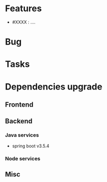 
# Features

- #XXXX : ....

# Bug



# Tasks

  
# Dependencies upgrade

## Frontend


## Backend 


### Java services 

- spring boot v3.5.4

  
### Node services


## Misc







